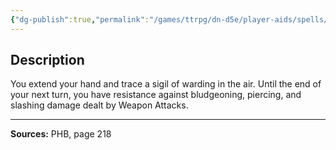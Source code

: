 ```yaml
---
{"dg-publish":true,"permalink":"/games/ttrpg/dn-d5e/player-aids/spells/cantrips/blade-ward/","tags":["TTRPG/DND/5e","verbal","somatic","buff"]}
---
```



## Description
You extend your hand and trace a sigil of warding in the air.
Until the end of your next turn, you have resistance against bludgeoning, piercing, and slashing damage dealt by Weapon Attacks.

---

**Sources:** PHB, page 218
